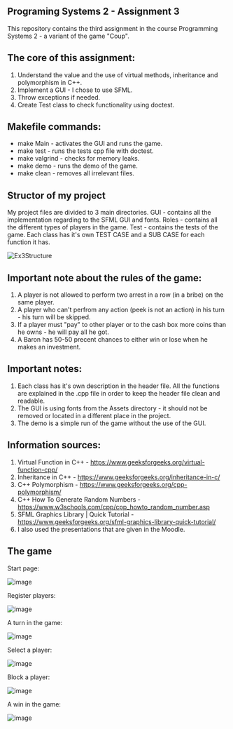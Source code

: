 Programing Systems 2 - Assignment 3
-
This repository contains the third assignment in the course Programming Systems 2 - a variant of the game "Coup".

The core of this assignment:
-
1. Understand the value and the use of virtual methods, inheritance and polymorphism in C++.
2. Implement a GUI - I chose to use SFML.
3. Throw exceptions if needed.
4. Create Test class to check functionality using doctest.

Makefile commands:
-
- make Main - activates the GUI and runs the game.
- make test - runs the tests cpp file with doctest.
- make valgrind - checks for memory leaks.
- make demo - runs the demo of the game.
- make clean - removes all irrelevant files.

Structor of my project
-
My project files are divided to 3 main directories.
GUI - contains all the implementation regarding to the SFML GUI and fonts.
Roles - contains all the different types of players in the game.
Test - contains the tests of the game. Each class has it's own TEST CASE and a SUB CASE for each function it has.

![Ex3Structure](https://github.com/user-attachments/assets/96080092-f97b-44ed-b59d-09736c3419ca)

Important note about the rules of the game:
-
1. A player is not allowed to perform two arrest in a row (in a bribe) on the same player.
2. A player who can't perfrom any action (peek is not an action) in his turn - his turn will be skipped.
3. If a player must "pay" to other player or to the cash box more coins than he owns - he will pay all he got.
4. A Baron has 50-50 precent chances to either win or lose when he makes an investment.

Important notes:
-
1. Each class has it's own description in the header file. All the functions are explained in the .cpp file in order to keep the header file clean and readable.
2. The GUI is using fonts from the Assets directory - it should not be removed or located in a different place in the project.
3. The demo is a simple run of the game without the use of the GUI.

Information sources:
-
1. Virtual Function in C++ - https://www.geeksforgeeks.org/virtual-function-cpp/
2. Inheritance in C++ - https://www.geeksforgeeks.org/inheritance-in-c/
3. C++ Polymorphism - https://www.geeksforgeeks.org/cpp-polymorphism/
4. C++ How To Generate Random Numbers - https://www.w3schools.com/cpp/cpp_howto_random_number.asp
5. SFML Graphics Library | Quick Tutorial - https://www.geeksforgeeks.org/sfml-graphics-library-quick-tutorial/
6. I also used the presentations that are given in the Moodle.

The game
-
Start page:

![image](https://github.com/user-attachments/assets/ba9aed30-b2d0-4607-bf39-b9eaf25e7c4b)

Register players:

![image](https://github.com/user-attachments/assets/7c319c2c-7e0e-4541-8f19-c4d2cba067cd)

A turn in the game:

![image](https://github.com/user-attachments/assets/45a2265a-650b-451d-8693-1f44fd9afd7d)

Select a player:

![image](https://github.com/user-attachments/assets/fa579dad-629b-4147-87b5-f936692ea99e)

Block a player:

![image](https://github.com/user-attachments/assets/f14330e7-3fed-49ed-af62-9034220576eb)

A win in the game:

![image](https://github.com/user-attachments/assets/b1658be0-6b7b-47f0-b4e2-f610a29d2458)
